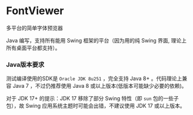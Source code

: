 # FontViewer
多平台的简单字体预览器

Java 编写，支持所有能用 Swing 框架的平台（因为用的纯 Swing 界面, 理论上所有桌面平台都支持）。

### Java版本要求

测试编译使用的SDK是 `Oracle JDK 8u251` ，完全支持 Java 8+ 。代码理论上兼容 Java 7 ，不过仍推荐使用 Java 8 或以上版本(低版本可能缺少必要的依赖)。

对于 JDK 17+ 的提示：JDK 17 移除了部分 Swing 特性（即 `sun` 包的一些子包），故 Swing 应用系统主题时可能会出错，不建议使用 JDK 17 或以上版本。
